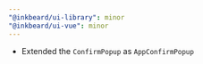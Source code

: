 ```yaml
---
"@inkbeard/ui-library": minor
"@inkbeard/ui-vue": minor
---
```


- Extended the `ConfirmPopup` as `AppConfirmPopup`

